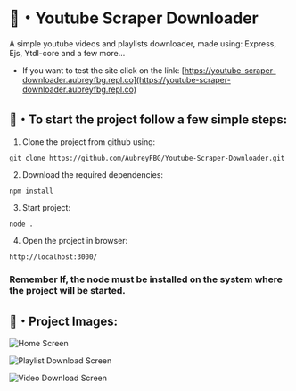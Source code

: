  # 🍭・Youtube Scraper Downloader
A simple youtube videos and playlists downloader, made using: Express, Ejs, Ytdl-core and a few more...

 -  If you want to test the site click on the link: [https://youtube-scraper-downloader.aubreyfbg.repl.co](https://youtube-scraper-downloader.aubreyfbg.repl.co)

## 🍙・To start the project follow a few simple steps:

 1. Clone the project from github using:
```
git clone https://github.com/AubreyFBG/Youtube-Scraper-Downloader.git
```
 2. Download the required dependencies:
```
npm install
```
 3. Start project:
```
node .
```
4. Open the project in browser:
```
http://localhost:3000/
```
###   Remember If, the node must be installed on the system where the project will be started.

## 🍬・Project Images:
![Home Screen](https://cdn.discordapp.com/attachments/663875775602098207/1130620206989983764/image.png)

![Playlist Download Screen](https://cdn.discordapp.com/attachments/663875775602098207/1130620270235877457/image.png)

![Video Download Screen](https://cdn.discordapp.com/attachments/663875775602098207/1130620399672115270/image.png)
